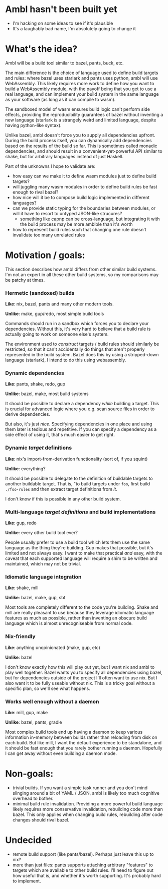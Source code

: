 # Ambl hasn't been built yet

 - I'm hacking on some ideas to see if it's plausible
 - It's a laughably bad name, I'm absolutely going to change it

# What's the idea?

Ambl will be a build tool similar to bazel, pants, buck, etc.

The main difference is the choice of language used to define build targets and rules: where bazel uses starlark and pants uses python, ambl will use WebAssembly. This likely requires more work to define how you want to build a WebAssembly module, with the payoff being that you get to use a real language, and can implement your build system in the same language as your software (as long as it can compile to wasm).

The sandboxed model of wasm ensures build logic can't perform side effects, providing the reproducibility guarantees of bazel without inventing a new language (starlark is a strangely weird and limited language, despite having python-like syntax).

Unlike bazel, ambl doesn't force you to supply all dependencies upfront. During the build process itself, you can dynamically add dependencies based on the results of the build so far. This is sometimes called monadic dependencies, and should result in a convenient-yet-powerful API similar to shake, but for arbitrary languages instead of just Haskell.

Part of the unknowns I hope to validate are:

 - how easy can we make it to define wasm modules just to define build targets?
 - will juggling many wasm modules in order to define build rules be fast enough to rival bazel?
 - how nice will it be to compose build logic implemented in different languages?
 - can we provide static typing for the boundaries between modules, or will it have to resort to untyped JSON-like strucures?
   - something like capnp can be cross-language, but integrating it with the build process may be more amblble than it's worth
 - how to represent build rules such that changing one rule doesn't invalidate too many unrelated rules

# Motivation / goals:

This section describes how ambl differs from other similar build systems. I'm not an expert in all these other build systems, so my comparisons may be patchy at times.

### Hermetic (sandoxed) builds

**Like**: nix, bazel, pants and many other modern tools.

**Unlike**: make, gup/redo, most simple build tools

Commands should run in a sandbox which forces you to declare your dependencies. Without this, it's very hard to believe that a build rule is actually going to work on someone else's system.

The environment used to _construct_ targets / build rules should similarly be restricted, so that it can't accidentally do things that aren't properly represented in the build system. Bazel does this by using a stripped-down language (starlark), I intend to do this using webassembly.

### Dynamic dependencies

**Like**: pants, shake, redo, gup

**Unlike**: bazel, make, most build systems

It should be possible to declare a dependency _while_ building a target. This is crucial for advanced logic where you e.g. scan source files in order to derive dependencies.

But also, it's just _nice_. Specifying dependencies in one place and using them later is tedious and repetitive. If you can specify a dependency as a side effect of using it, that's much easier to get right.

### Dynamic _target_ definitions

**Like**: nix's import-from-derivation functionality (sort of, if you squint)

**Unlike**: everything?

It should be possible to delegate to the definition of buildable targets to another buildable target. That is, "to build targets under `foo`, first build `./foo-rules` and then extract target definitions from _it_.

I don't know if this is possible in any other build system.

### Multi-language _target definitions_ and build implementations

**Like**: gup, redo

**Unlike**: every other build tool ever?

People usually prefer to use a build tool which lets them use the same language as the thing they're building. Gup makes that possible, but it's limited and not always easy. I want to make that practical _and_ easy, with the caveat that each supported language will require a shim to be written and maintained, which may not be trivial.

### Idiomatic language integration

**Like**: shake, mill

**Unlike**: bazel, make, gup, sbt

Most tools are completely different to the code you're building. Shake and mill are really pleasant to use because they leverage idiomatic language features as much as possible, rather than inventing an obscure build language which is almost unrecogniseable from normal code.

### Nix-friendly

**Like**: anything unopinionated (make, gup, etc)

**Unlike**: bazel

I don't know exactly how this will play out yet, but I want nix and ambl to play well together. Bazel wants you to specify all dependencies using bazel, but for dependencies outside of the project I'll often want to use nix. But I also want it to be fully useable without nix. This is a tricky goal without a specific plan, so we'll see what happens.

### Works well enough without a daemon

**Like**: mill, gup, make

**Unlike**: bazel, pants, gradle

Most complex build tools end up having a daemon to keep various information in-memory between builds rather than reloading from disk on each build. But like mill, I want the default experience to be standalone, and it should be fast enough that you rarely bother running a daemon. Hopefully I can get away without even building a daemon mode.

# Non-goals:

 - trivial builds. If you want a simple task runner and you don't mind slinging around a bit of YAML / JSON, ambl is likely too much cognitive overhead to bother.
 - minimal build rule invalidation. Providing a more powerful build language likely requires more conservative invalidation, rebuilding code more than bazel. This only applies when changing build rules, rebuilding after code changes should rival bazel.

# Undecided

 - remote build support (like pants/bazel). Perhaps just leave this up to nix?
 - more than just files: pants supports attaching arbitrary "features" to targets which are available to other build rules. I'll need to figure out how useful that is, and whether it's worth supporting. It's probably hard to implement.
